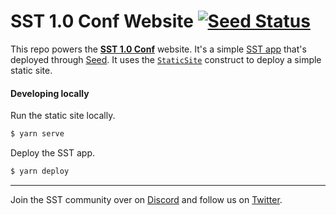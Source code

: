 # SST 1.0 Conf Website [![Seed Status](https://api.seed.run/anomaly/sst-v1-conf/stages/prod/build_badge)](https://console.seed.run/anomaly/sst-v1-conf)

This repo powers the [**SST 1.0 Conf**](https://v1conf.sst.dev) website. It's a simple [SST app](https://sst.dev) that's deployed through [Seed](https://seed.run). It uses the [`StaticSite`](https://docs.sst.dev/constructs/StaticSite) construct to deploy a simple static site.

#### Developing locally

Run the static site locally.

``` bash
$ yarn serve
```

Deploy the SST app.

``` bash
$ yarn deploy
```

---

Join the SST community over on [Discord](https://sst.dev/discord) and follow us on [Twitter](https://twitter.com/SST_dev).
